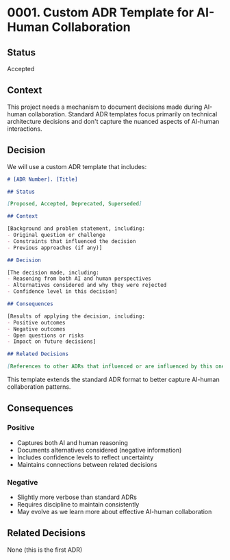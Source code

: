 # 0001. Custom ADR Template for AI-Human Collaboration

## Status

Accepted

## Context

This project needs a mechanism to document decisions made during AI-human collaboration. Standard ADR templates focus primarily on technical architecture decisions and don't capture the nuanced aspects of AI-human interactions.

## Decision

We will use a custom ADR template that includes:

```markdown
# [ADR Number]. [Title]

## Status

[Proposed, Accepted, Deprecated, Superseded]

## Context

[Background and problem statement, including:
- Original question or challenge
- Constraints that influenced the decision
- Previous approaches (if any)]

## Decision

[The decision made, including:
- Reasoning from both AI and human perspectives
- Alternatives considered and why they were rejected
- Confidence level in this decision]

## Consequences

[Results of applying the decision, including:
- Positive outcomes
- Negative outcomes
- Open questions or risks
- Impact on future decisions]

## Related Decisions

[References to other ADRs that influenced or are influenced by this one]
```

This template extends the standard ADR format to better capture AI-human collaboration patterns.

## Consequences

### Positive

- Captures both AI and human reasoning
- Documents alternatives considered (negative information)
- Includes confidence levels to reflect uncertainty
- Maintains connections between related decisions

### Negative

- Slightly more verbose than standard ADRs
- Requires discipline to maintain consistently
- May evolve as we learn more about effective AI-human collaboration

## Related Decisions

None (this is the first ADR)